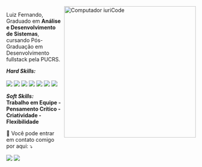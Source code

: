 <img src="https://raw.githubusercontent.com/MicaelliMedeiros/micaellimedeiros/master/image/computer-illustration.png" min-width="400px" max-width="400px" width="350px" align="right" alt="Computador iuriCode">

<p align="left"> 
  Luiz Fernando, <br>
  Graduado em <strong>Análise e Desenvolvimento de Sistemas</strong>,<br>
  cursando Pós-Graduação em Desenvolvimento fullstack pela PUCRS.
</p>

<p align="left"> <i>
  <strong> Hard Skills: </strong> </i> <br><br>
  <img src="https://img.shields.io/badge/HTML5-E34F26?style=for-the-badge&logo=html5&logoColor=white"/>
  <img src="https://img.shields.io/badge/CSS3-1572B6?style=for-the-badge&logo=css3&logoColor=white"/>
  <img src="https://img.shields.io/badge/JavaScript-F7DF1E?style=for-the-badge&logo=javascript&logoColor=black"/>
  <img src="https://img.shields.io/badge/Java-ED8B00?style=for-the-badge&logo=java&logoColor=white" />
  <img src="https://img.shields.io/badge/MySQL-00000F?style=for-the-badge&logo=mysql&logoColor=white" />
  <img src="https://img.shields.io/badge/Git-E34F26?style=for-the-badge&logo=git&logoColor=white" />
  <img src="https://img.shields.io/badge/Linux-E34F26?style=for-the-badge&logo=linux&logoColor=black" />
  
  


</p>

<p align="left"> <i>
  <strong> Soft Skills: </strong> </i> <br>
  <strong>Trabalho em Equipe - Pensamento Crítico - Criatividade -  Flexibilidade </strong>
</p>

<p align="left">
  💌 Você pode entrar em contato comigo por aqui: ⤵️
</p>

<p align="left">
  <a href="mailto:luiz.gomes@universo.univates.br" alt="Gmail">
  <img src="https://img.shields.io/badge/-Gmail-FF0000?style=flat-square&labelColor=FF0000&logo=gmail&logoColor=white&link=LINK-DO-SEU-EMAIL" /></a>

  <a href="https://www.linkedin.com/in/luiz-fg/" alt="Linkedin">
  <img src="https://img.shields.io/badge/-Linkedin-0e76a8?style=flat-square&logo=Linkedin&logoColor=white&link=" /></a>

</p>  

